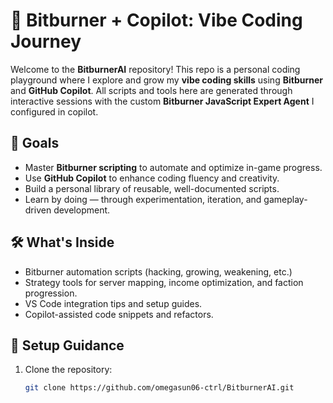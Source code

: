 # 🧠 Bitburner + Copilot: Vibe Coding Journey

Welcome to the **BitburnerAI** repository! This repo is a personal coding playground where I explore and grow my **vibe coding skills** using **Bitburner** and **GitHub Copilot**. All scripts and tools here are generated through interactive sessions with the custom **Bitburner JavaScript Expert Agent** I configured in copilot.

## 🎯 Goals

- Master **Bitburner scripting** to automate and optimize in-game progress.
- Use **GitHub Copilot** to enhance coding fluency and creativity.
- Build a personal library of reusable, well-documented scripts.
- Learn by doing — through experimentation, iteration, and gameplay-driven development.

## 🛠️ What's Inside

- Bitburner automation scripts (hacking, growing, weakening, etc.)
- Strategy tools for server mapping, income optimization, and faction progression.
- VS Code integration tips and setup guides.
- Copilot-assisted code snippets and refactors.

## 🚀 Setup Guidance

1. Clone the repository:
   ```bash
   git clone https://github.com/omegasun06-ctrl/BitburnerAI.git